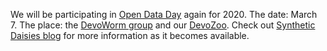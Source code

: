 We will be participating in [Open Data Day](https://opendataday.org/) again for 2020. The date: March 7. The place: the [DevoWorm group](https://devoworm.weebly.com/) and our [DevoZoo](https://devoworm.github.io/). Check out [Synthetic Daisies blog](http://syntheticdaisies.blogspot.com/) for more information as it becomes available.
